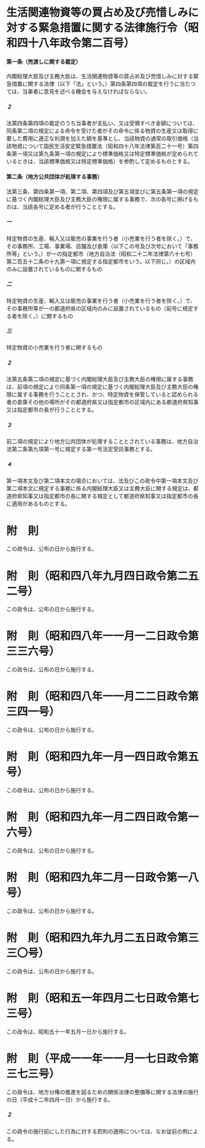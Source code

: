 # 生活関連物資等の買占め及び売惜しみに対する緊急措置に関する法律施行令（昭和四十八年政令第二百号）
#### 第一条（売渡しに関する裁定）
内閣総理大臣及び主務大臣は、生活関連物資等の買占め及び売惜しみに対する緊急措置に関する法律（以下「法」という。）第四条第四項の裁定を行うに当たつては、当事者に意見を述べる機会を与えなければならない。
##### ２
法第四条第四項の裁定のうち当事者が支払い、又は受領すべき金額については、同条第二項の規定による命令を受けた者がその命令に係る物資の生産又は取得に要した費用に適正な利潤を加えた額を基準とし、当該物資の通常の取引価格（当該物資について国民生活安定緊急措置法（昭和四十八年法律第百二十一号）第四条第一項又は第九条第一項の規定により標準価格又は特定標準価格が定められているときは、当該標準価格又は特定標準価格）を参酌して定めるものとする。
#### 第二条（地方公共団体が処理する事務）
法第三条、第四条第一項、第二項、第四項及び第五項並びに第五条第一項の規定に基づく内閣総理大臣及び主務大臣の権限に属する事務で、次の各号に掲げるものは、当該各号に定める者が行うこととする。
##### 一
特定物資の生産、輸入又は販売の事業を行う者（小売業を行う者を除く。）で、その事務所、工場、事業場、店舗及び倉庫（以下この号及び次号において「事務所等」という。）が一の指定都市（地方自治法（昭和二十二年法律第六十七号）第二百五十二条の十九第一項に規定する指定都市をいう。以下同じ。）の区域内のみに設置されているものに関するもの
##### 二
特定物資の生産、輸入又は販売の事業を行う者（小売業を行う者を除く。）で、その事務所等が一の都道府県の区域内のみに設置されているもの（前号に規定する者を除く。）に関するもの
##### 三
特定物資の小売業を行う者に関するもの
##### ２
法第五条第二項の規定に基づく内閣総理大臣及び主務大臣の権限に属する事務は、前項の規定により同条第一項の規定に基づく内閣総理大臣及び主務大臣の権限に属する事務を行うこととされ、かつ、特定物資を保管していると認められる者の倉庫その他の場所がその都道府県又は指定都市の区域内にある都道府県知事又は指定都市の長が行うこととする。
##### ３
前二項の規定により地方公共団体が処理することとされている事務は、地方自治法第二条第九項第一号に規定する第一号法定受託事務とする。
##### ４
第一項本文及び第二項本文の場合においては、法及びこの政令中第一項本文及び第二項本文に規定する事務に係る内閣総理大臣又は主務大臣に関する規定は、都道府県知事又は指定都市の長に関する規定として都道府県知事又は指定都市の長に適用があるものとする。
# 附　則
この政令は、公布の日から施行する。
# 附　則（昭和四八年九月四日政令第二五二号）
この政令は、公布の日から施行する。
# 附　則（昭和四八年一一月一二日政令第三三六号）
この政令は、公布の日から施行する。
# 附　則（昭和四八年一一月二二日政令第三四一号）
この政令は、公布の日から施行する。
# 附　則（昭和四九年一月一四日政令第五号）
この政令は、公布の日から施行する。
# 附　則（昭和四九年一月二四日政令第一六号）
この政令は、公布の日から施行する。
# 附　則（昭和四九年二月一日政令第一八号）
この政令は、公布の日から施行する。
# 附　則（昭和四九年九月二五日政令第三三〇号）
この政令は、公布の日から施行する。
# 附　則（昭和五一年四月二七日政令第七三号）
この政令は、昭和五十一年五月一日から施行する。
# 附　則（平成一一年一一月一七日政令第三七三号）
この政令は、地方分権の推進を図るための関係法律の整備等に関する法律の施行の日（平成十二年四月一日）から施行する。
##### ２
この政令の施行前にした行為に対する罰則の適用については、なお従前の例による。
